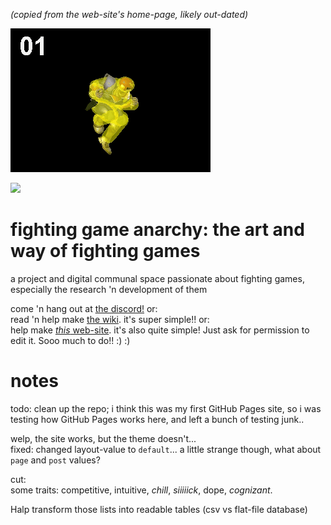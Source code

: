 *(copied from the web-site's home-page, likely out-dated)*

![](docs/knee-animation-hitbox.gif?raw=true)

![](knee-animation-hitbox.gif?raw=true)

# fighting game anarchy: the art and way of fighting games
a project and digital communal space passionate about fighting games, especially the research 'n development of them

come 'n hang out at [the discord!](https://discord.gg/FtAQws9) or:  
read 'n help make [the wiki](https://github.com/Rahil627/fighting-game-anarchy/wiki). it's super simple!! or:  
help make [*this* web-site](https://github.com/Rahil627/fighting-game-anarchy). it's also quite simple! Just ask for permission to edit it. Sooo much to do!! :) :)  

# notes
todo:
clean up the repo; i think this was my first GitHub Pages site, so i was testing how GitHub Pages works here, and left a bunch of testing junk..

welp, the site works, but the theme doesn't...  
fixed: changed layout-value to `default`... a little strange though, what about `page` and `post` values?

cut:  
some traits: competitive, intuitive, *chill*, *siiiiick*, dope, *cognizant*.

Halp transform those lists into readable tables (csv vs flat-file database)
